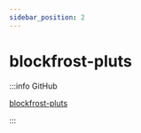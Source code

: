 ```yaml
---
sidebar_position: 2
---
```


# blockfrost-pluts

:::info GitHub

[blockfrost-pluts](https://github.com/HarmonicLabs/blockfrost-pluts)

:::